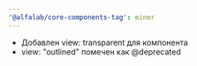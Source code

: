 ```yaml
---
'@alfalab/core-components-tag': minor
---
```


- Добавлен view: transparent для компонента <Tag />
- view: "outlined" помечен как @deprecated